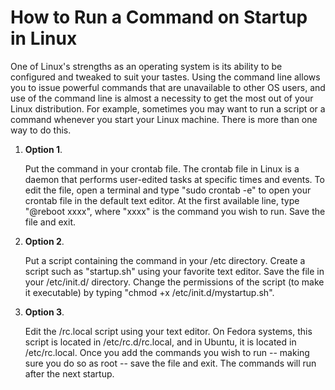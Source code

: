# How to Run a Command on Startup in Linux

One of Linux's strengths as an operating system is its ability to be configured and tweaked to suit your tastes. Using the command line allows you to issue powerful commands that are unavailable to other OS users, and use of the command line is almost a necessity to get the most out of your Linux distribution. For example, sometimes you may want to run a script or a command whenever you start your Linux machine. There is more than one way to do this.

1.  **Option 1**.
    
    Put the command in your crontab file. The crontab file in Linux is a daemon that performs user-edited tasks at specific times and events. To edit the file, open a terminal and type "sudo crontab -e" to open your crontab file in the default text editor. At the first available line, type "@reboot xxxx", where "xxxx" is the command you wish to run. Save the file and exit.
    
2.  **Option 2**.
    
    Put a script containing the command in your /etc directory. Create a script such as "startup.sh" using your favorite text editor. Save the file in your /etc/init.d/ directory. Change the permissions of the script (to make it executable) by typing "chmod +x /etc/init.d/mystartup.sh".
    
3.  **Option 3**.
    
    Edit the /rc.local script using your text editor. On Fedora systems, this script is located in /etc/rc.d/rc.local, and in Ubuntu, it is located in /etc/rc.local. Once you add the commands you wish to run -- making sure you do so as root -- save the file and exit. The commands will run after the next startup.